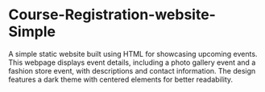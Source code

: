 # Course-Registration-website-Simple
A simple static website built using HTML for showcasing upcoming events. This webpage displays event details, including a photo gallery event and a fashion store event, with descriptions and contact information. The design features a dark theme with centered elements for better readability.
